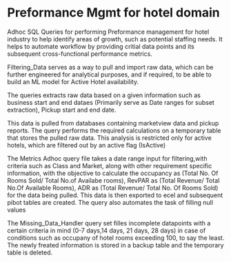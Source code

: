 # Preformance Mgmt for hotel domain
Adhoc SQL Queries for performing Preformance management for hotel industry to help identify areas of growth, such as potential staffing needs. It helps to automate workflow by providing critial data points and its subsequent cross-functional performance metrics. 

Filtering_Data serves as a way to pull and import raw data, which can be further engineered for analytical purposes, and if required, to be able to build an ML model for Active Hotel availability.

The queries extracts raw data based on a given information such as business start and end dataes (Primarily serve as Date ranges for subset extraction), Pickup start and end date.

This data is pulled from databases containing marketview data and pickup reports. The query performs the required calculations on a temporary table that stores the pulled raw data. This analysis is restricted only for active hotels, which are filtered out by an active flag (IsActive)

The Metrics Adhoc query file takes a date range input for filtering,with criteria such as Class and Market,  along with other requirement specific information, with the objective to calculate the occupancy as (Total No. Of Rooms Sold/ Total No.of Availabe rooms), RevPAR as (Total Revenue/ Total No.Of Available Rooms), ADR as (Total Revenue/ Total No. Of Rooms Sold) for the data being pulled. This data is then exported to ecel and subsequent pibot tables are created. The query also automates the task of filling null values

The Missing_Data_Handler query set filles incomplete datapoints with a certain criteria in mind (0-7 days,14 days, 21 days, 28 days) in case of conditions such as occupany of hotel rooms exceeding 100, to say the least. The newly freated information is stored in a backup table and the temporary table is deleted. 
